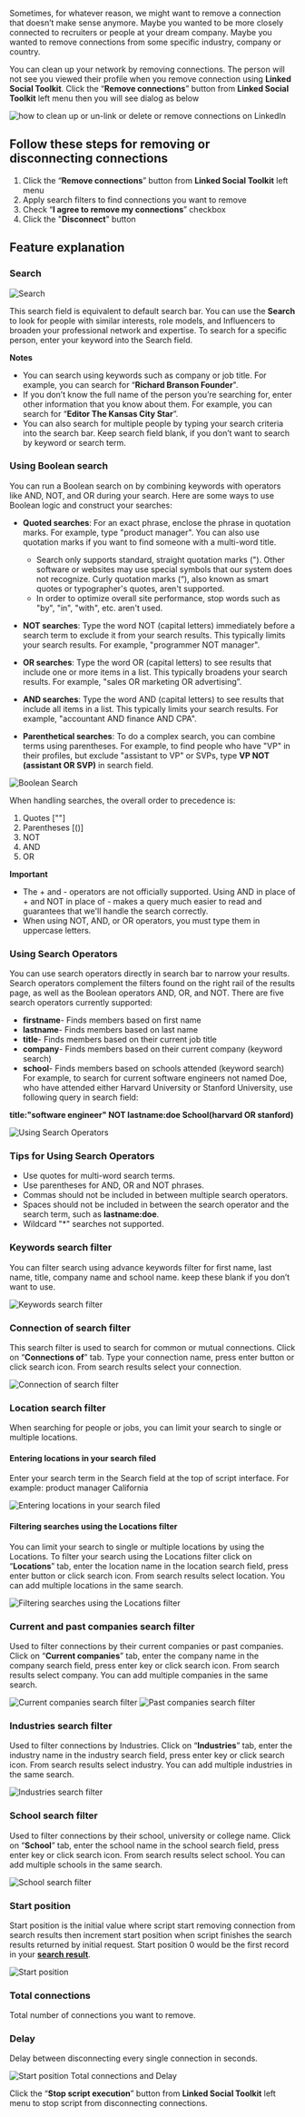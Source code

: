 Sometimes, for whatever reason, we might want to remove a connection that doesn’t make sense anymore. Maybe you wanted to be more closely connected to recruiters or people at your dream company. Maybe you wanted to remove connections from some specific industry, company or country.

You can clean up your network by removing connections. The person will not see you viewed their profile when you remove connection using **Linked Social Toolkit**. Click the “**Remove connections**” button from **Linked Social Toolkit** left menu then you will see dialog as below

![how to clean up or un-link or delete or remove connections on LinkedIn](https://github.com/ZiaUrR3hman/LinkedSocialToolkit/raw/master/images/how-to-clean-up-or-un-link-or-delete-or-remove-connections-on-LinkedIn.png)

## Follow these steps for removing or disconnecting connections
1. Click the “**Remove connections**” button from **Linked Social Toolkit** left menu
2. Apply search filters to find connections you want to remove
3. Check “**I agree to remove my connections**” checkbox
4. Click the "**Disconnect**" button

## Feature explanation
### Search
![Search](https://github.com/ZiaUrR3hman/LinkedSocialToolkit/raw/master/images/Search.png)

This search field is equivalent to default search bar. You can use the **Search** to look for people with similar interests, role models, and Influencers to broaden your professional network and expertise.
To search for a specific person, enter your keyword into the Search field.

**Notes**
* You can search using keywords such as company or job title. For example, you can search for “**Richard Branson Founder**".
* If you don’t know the full name of the person you’re searching for, enter other information that you know about them. For example, you can search for “**Editor The Kansas City Star**”.
* You can also search for multiple people by typing your search criteria into the search bar.
Keep search field blank, if you don’t want to search by keyword or search term.

### Using Boolean search
You can run a Boolean search on by combining keywords with operators like AND, NOT, and OR during your search.
Here are some ways to use Boolean logic and construct your searches:
* **Quoted searches**: For an exact phrase, enclose the phrase in quotation marks. For example, type "product manager". You can also use quotation marks if you want to find someone with a multi-word title.
	* Search only supports standard, straight quotation marks ("). Other software or websites may use special symbols that our system does not recognize. Curly quotation marks (“), also known as smart quotes or typographer's quotes, aren't supported.
	* In order to optimize overall site performance, stop words such as "by", "in", "with", etc. aren't used.

* **NOT searches**: Type the word NOT (capital letters) immediately before a search term to exclude it from your search results. This typically limits your search results. For example, "programmer NOT manager".

* **OR searches**: Type the word OR (capital letters) to see results that include one or more items in a list. This typically broadens your search results. For example, "sales OR marketing OR advertising”.

* **AND searches**: Type the word AND (capital letters) to see results that include all items in a list. This typically limits your search results. For example, "accountant AND finance AND CPA".

* **Parenthetical searches**: To do a complex search, you can combine terms using parentheses. For example, to find people who have "VP" in their profiles, but exclude "assistant to VP" or SVPs, type **VP NOT (assistant OR SVP)** in search field.

![Boolean Search](https://github.com/ZiaUrR3hman/LinkedSocialToolkit/raw/master/images/Boolean-Search.png)

When handling searches, the overall order to precedence is:
1. Quotes [""]
2. Parentheses [()]
3. NOT
4. AND
5. OR

**Important**
* The + and - operators are not officially supported. Using AND in place of + and NOT in place of - makes a query much easier to read and guarantees that we'll handle the search correctly.
* When using NOT, AND, or OR operators, you must type them in uppercase letters.

### Using Search Operators
You can use search operators directly in search bar to narrow your results. Search operators complement the filters found on the right rail of the results page, as well as the Boolean operators AND, OR, and NOT.
There are five search operators currently supported:
* **firstname**- Finds members based on first name
* **lastname**- Finds members based on last name
* **title**- Finds members based on their current job title
* **company**- Finds members based on their current company (keyword search)
* **school**- Finds members based on schools attended (keyword search)
For example, to search for current software engineers not named Doe, who have attended either Harvard University or Stanford University, use following query in search field:

**title:"software engineer" NOT lastname:doe School(harvard OR stanford)**

![Using Search Operators](https://github.com/ZiaUrR3hman/LinkedSocialToolkit/raw/master/images/Using-Search-Operators.png)

### Tips for Using Search Operators
* Use quotes for multi-word search terms.
* Use parentheses for AND, OR and NOT phrases.
* Commas should not be included in between multiple search operators.
* Spaces should not be included in between the search operator and the search term, such as **lastname:doe**.
* Wildcard "*" searches not supported. 

### Keywords search filter
You can filter search using advance keywords filter for first name, last name, title, company name and school name. keep these blank if you don’t want to use.

![Keywords search filter](https://github.com/ZiaUrR3hman/LinkedSocialToolkit/raw/master/images/Keywords-search-filter.png)

### Connection of search filter
This search filter is used to search for common or mutual connections. Click on “**Connections of**” tab. Type your connection name, press enter button or click search icon. From search results select your connection.

![Connection of search filter](https://github.com/ZiaUrR3hman/LinkedSocialToolkit/raw/master/images/Connection-of-search-filter.png)

### Location search filter
When searching for people or jobs, you can limit your search to single or multiple locations.
#### Entering locations in your search filed
Enter your search term in the Search field at the top of script interface.
For example: product manager California

![Entering locations in your search filed](https://github.com/ZiaUrR3hman/LinkedSocialToolkit/raw/master/images/Search.png)

#### Filtering searches using the Locations filter
You can limit your search to single or multiple locations by using the Locations. To filter your search using the Locations filter click on “**Locations**” tab, enter the location name in the location search field, press enter button or click search icon. From search results select location.  You can add multiple locations in the same search.

![Filtering searches using the Locations filter](https://github.com/ZiaUrR3hman/LinkedSocialToolkit/raw/master/images/Filtering-searches-using-the-Locations-filter.png)

### Current and past companies search filter
Used to filter connections by their current companies or past companies. Click on “**Current companies**” tab, enter the company name in the company search field, press enter key or click search icon. From search results select company. You can add multiple companies in the same search.

![Current companies search filter](https://github.com/ZiaUrR3hman/LinkedSocialToolkit/raw/master/images/Current-companies-search-filter.png)
![Past companies search filter](https://github.com/ZiaUrR3hman/LinkedSocialToolkit/raw/master/images/Past-companies-search-filter.png)

### Industries search filter
Used to filter connections by Industries. Click on “**Industries**” tab, enter the industry name in the industry search field, press enter key or click search icon. From search results select industry. You can add multiple industries in the same search.

![Industries search filter](https://github.com/ZiaUrR3hman/LinkedSocialToolkit/raw/master/images/Industries-search-filter.png)

### School search filter
Used to filter connections by their school, university or college name. Click on “**School**” tab, enter the school name in the school search field, press enter key or click search icon. From search results select school. You can add multiple schools in the same search.

![School search filter](https://github.com/ZiaUrR3hman/LinkedSocialToolkit/raw/master/images/School-search-filter.png)


### Start position
Start position is the initial value where script start removing connection from search results then increment start position when script finishes the search results returned by initial request. Start position 0 would be the first record in your [**search result**](https://www.linkedin.com/search/results/people/?facetNetwork=%5B%22F%22%5D&origin=FACETED_SEARCH).

![Start position](https://github.com/ZiaUrR3hman/LinkedSocialToolkit/raw/master/images/Start-position-Search.png)

### Total connections
Total number of connections you want to remove.

### Delay
Delay between disconnecting every single connection in seconds.

![Start position Total connections and Delay](https://github.com/ZiaUrR3hman/LinkedSocialToolkit/raw/master/images/Start-position-Total-connections-and-Delay.png)


Click the “**Stop script execution**” button from **Linked Social Toolkit** left menu to stop script from disconnecting connections.
